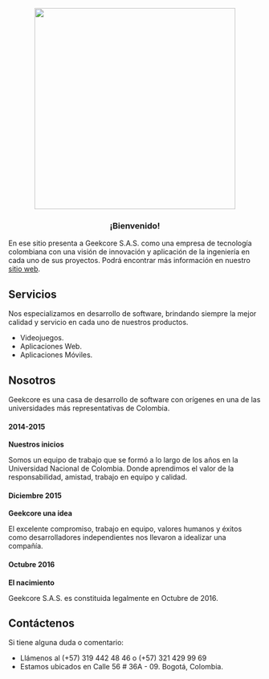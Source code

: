 <p align="center">
  <img width="400" src="http://geekcore.co/img/logos/Mesa%20de%20trabajo%2013.png">
</p>

<h3 align="center">¡Bienvenido!</h3>

En ese sitio presenta a Geekcore S.A.S. como una empresa de tecnología colombiana con una visión de innovación y aplicación de la ingeniería en cada uno de sus proyectos. Podrá encontrar más información en nuestro [sitio web](http://www.geekcore.co).

## Servicios

Nos especializamos en desarrollo de software, brindando siempre la mejor calidad y servicio en cada uno de nuestros productos.

* Videojuegos.
* Aplicaciones Web.
* Aplicaciones Móviles.

## Nosotros

Geekcore es una casa de desarrollo de software con orígenes en una de las universidades más representativas de Colombia.

<h4>2014-2015</h4>
<b>Nuestros inicios</b>
<p>Somos un equipo de trabajo que se formó a lo largo de los años en la Universidad Nacional de Colombia. Donde aprendimos el valor de la responsabilidad, amistad, trabajo en equipo y calidad.</p>


<h4>Diciembre 2015</h4>
<b>Geekcore una idea</b>
<p>El excelente compromiso, trabajo en equipo, valores humanos y éxitos como desarrolladores independientes nos llevaron a idealizar una compañía.</p>

<h4>Octubre 2016</h4>
<b>El nacimiento</b>
<p>Geekcore S.A.S. es constituida legalmente en Octubre de 2016.</p>

## Contáctenos

Si tiene alguna duda o comentario:

* Llámenos al (+57) 319 442 48 46 o (+57) 321 429 99 69
* Estamos ubicados en Calle 56 # 36A - 09. Bogotá, Colombia.
